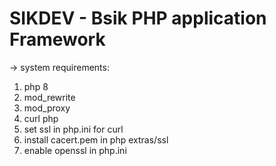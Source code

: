 # SIKDEV - Bsik PHP application Framework



-> system requirements:
1. php 8
2. mod_rewrite
3. mod_proxy
4. curl php
5. set ssl in php.ini for curl
6. install cacert.pem in php extras/ssl
7. enable openssl in php.ini